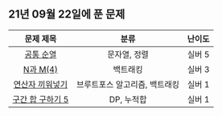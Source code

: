 ## 21년 09월 22일에 푼 문제


|문제 제목|분류|난이도|
|:---:|:---:|:---:|
|[공통 순열](https://www.acmicpc.net/problem/1622)|문자열, 정렬|실버 5|
|[N과 M(4)](https://www.acmicpc.net/problem/15652)|백트래킹|실버 3|
|[연산자 끼워넣기](https://www.acmicpc.net/problem/14888)|브루트포스 알고리즘, 백트래킹|실버 1|
|[구간 합 구하기 5](https://www.acmicpc.net/problem/11660)|DP, 누적합|실버 1|
